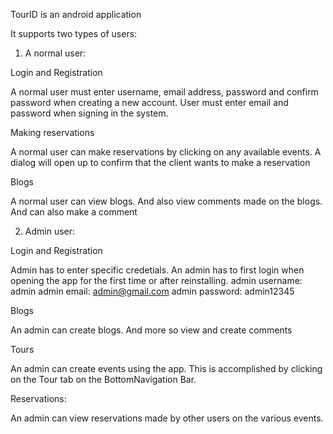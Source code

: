 TourID is an android application

It supports two types of users:

1. A normal user:

Login and Registration

A normal user must enter username, email address, password and confirm password when creating a new account. 
User must enter email and password when signing in the system.

Making reservations

A normal user can make reservations by clicking on any available events. A dialog will open up to confirm that the client wants to make a reservation

Blogs

A normal user can view blogs. And also view comments made on the blogs. And can also make a comment

2. Admin user:

Login and Registration

Admin has to enter specific credetials. An admin has to first login when opening the app for the first time or after reinstalling. 
admin username: admin
admin email: admin@gmail.com
admin password: admin12345

Blogs

An admin can create blogs. And more so view and create comments

Tours

An admin can create events using the app. This is accomplished by clicking on the Tour tab on the BottomNavigation Bar. 

Reservations:

An admin can view reservations made by other users on the various events.
